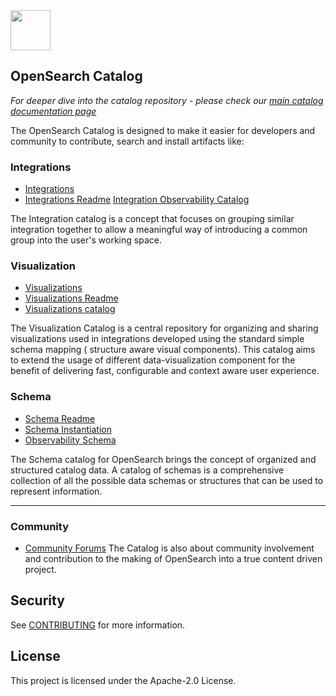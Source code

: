 <img src="https://opensearch.org/assets/img/opensearch-logo-themed.svg" height="64px">

## OpenSearch Catalog

_For deeper dive into the catalog repository - please check our [main catalog documentation page ](docs/README.md)_

The OpenSearch Catalog is designed to make it easier for developers and community to contribute, search and install artifacts like:
 
### Integrations
 - [Integrations](https://opensearch.org/docs/latest/integrations/)
 - [Integrations Readme](https://github.com/opensearch-project/opensearch-catalog/blob/main/docs/integrations/README.md)
   [Integration Observability Catalog](https://htmlpreview.github.io/?https://github.com/opensearch-project/opensearch-catalog/blob/main/integrations/observability/catalog.html)

The Integration catalog is a concept that focuses on grouping similar integration together to allow a meaningful way of introducing a common group into the user's working space.


### Visualization
- [Visualizations](https://opensearch.org/docs/latest/visualization/)
- [Visualizations Readme](https://github.com/opensearch-project/opensearch-catalog/blob/main/docs/visualization/README.md)
- [Visualizations catalog](https://htmlpreview.github.io/?https://github.com/opensearch-project/opensearch-catalog/blob/main/visualization/observability/catalog.html)

The Visualization Catalog is a central repository for organizing and sharing visualizations used in integrations developed using the standard simple schema mapping ( structure aware visual components).
This catalog aims to extend the usage of different data-visualization component for the benefit of delivering fast, configurable and context aware user experience.  


### Schema
- [Schema Readme](https://github.com/opensearch-project/opensearch-catalog/blob/main/docs/schema/README.md)
- [Schema Instantiation](https://github.com/opensearch-project/opensearch-catalog/blob/main/docs/schema/initiation.md)
- [Observability Schema ](https://github.com/opensearch-project/opensearch-catalog/blob/main/docs/schema/observability/README.md)

The Schema catalog for OpenSearch brings the concept of organized and structured catalog data.
A catalog of schemas is a comprehensive collection of all the possible data schemas or structures that can be used to represent information.

---
### Community
- [Community Forums](https://forum.opensearch.org/) 
The Catalog is also about community involvement and contribution to the making of OpenSearch into a true content driven project.

## Security

See [CONTRIBUTING](CONTRIBUTING.md#security-issue-notifications) for more information.

## License

This project is licensed under the Apache-2.0 License.


